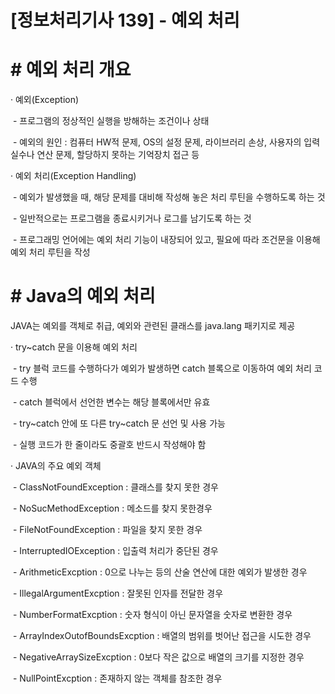 

# [정보처리기사 139] - 예외 처리



# **# 예외 처리 개요**

· 예외(Exception) 

​    \- 프로그램의 정상적인 실행을 방해하는 조건이나 상태

​    \- 예외의 원인 : 컴퓨터 HW적 문제, OS의 설정 문제, 라이브러리 손상, 사용자의 입력 실수나 연산 문제, 할당하지 못하는 기억장치 접근 등



· 예외 처리(Exception Handling)

​    \- 예외가 발생했을 때, 해당 문제를 대비해 작성해 놓은 처리 루틴을 수행하도록 하는 것

​    \- 일반적으로는 프로그램을 종료시키거나 로그를 남기도록 하는 것

​    \- 프로그래밍 언어에는 예외 처리 기능이 내장되어 있고, 필요에 따라 조건문을 이용해 예외 처리 루틴을 작성



# **# Java의 예외 처리**

JAVA는 예외를 객체로 취급, 예외와 관련된 클래스를 java.lang 패키지로 제공



· try~catch 문을 이용해 예외 처리

​    \- try 블럭 코드를 수행하다가 예외가 발생하면 catch 블록으로 이동하여 예외 처리 코드 수행

​    \- catch 블럭에서 선언한 변수는 해당 블록에서만 유효

​    \- try~catch 안에 또 다른 try~catch 문 선언 및 사용 가능

​    \- 실행 코드가 한 줄이라도 중괄호 반드시 작성해야 함



· JAVA의 주요 예외 객체

​    \- ClassNotFoundException : 클래스를 찾지 못한 경우

​    \- NoSucMethodException : 메소드를 찾지 못한경우

​    \- FileNotFoundException : 파일을 찾지 못한 경우

​    \- InterruptedIOException : 입출력 처리가 중단된 경우

​    \- ArithmeticExcption : 0으로 나누는 등의 산술 연산에 대한 예외가 발생한 경우

​    \- IllegalArgumentExcption : 잘못된 인자를 전달한 경우

​    \- NumberFormatExcption : 숫자 형식이 아닌 문자열을 숫자로 변환한 경우

​    \- ArrayIndexOutofBoundsExcption : 배열의 범위를 벗어난 접근을 시도한 경우

​    \- NegativeArraySizeExcption : 0보다 작은 값으로 배열의 크기를 지정한 경우

​    \- NullPointExcption : 존재하지 않는 객체를 참조한 경우